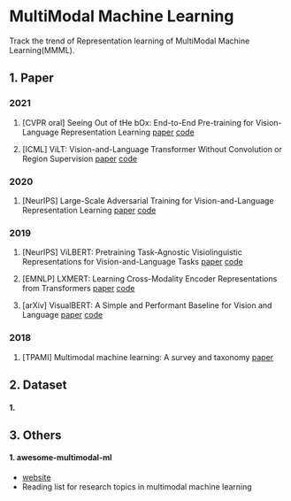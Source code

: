 # MultiModal Machine Learning
Track the trend of Representation learning of MultiModal Machine Learning(MMML).


## 1. Paper

### 2021
1. [CVPR oral] Seeing Out of tHe bOx: End-to-End Pre-training for Vision-Language Representation Learning [paper](https://arxiv.org/abs/2104.03135) [code](https://github.com/researchmm/soho)

2. [ICML] ViLT: Vision-and-Language Transformer Without Convolution or Region Supervision [paper](https://arxiv.org/abs/2102.03334) [code](https://github.com/dandelin/ViLT)


### 2020
1. [NeurIPS] Large-Scale Adversarial Training for Vision-and-Language Representation Learning [paper](https://arxiv.org/abs/2006.06195) [code](https://github.com/zhegan27/VILLA)


### 2019
1. [NeurIPS] ViLBERT: Pretraining Task-Agnostic Visiolinguistic Representations for Vision-and-Language Tasks [paper](https://arxiv.org/abs/1908.02265) [code](https://github.com/jiasenlu/vilbert_beta)

2. [EMNLP] LXMERT: Learning Cross-Modality Encoder Representations from Transformers [paper](https://arxiv.org/abs/1908.07490) [code](https://github.com/airsplay/lxmert)

3. [arXiv] VisualBERT: A Simple and Performant Baseline for Vision and Language [paper](https://arxiv.org/abs/1908.03557) [code](https://github.com/uclanlp/visualbert)


### 2018
1. [TPAMI] Multimodal machine learning: A survey and taxonomy [paper](https://arxiv.org/abs/1705.09406)


## 2. Dataset
#### 1.



## 3. Others
#### 1. awesome-multimodal-ml
* [website](https://github.com/pliang279/awesome-multimodal-ml)
* Reading list for research topics in multimodal machine learning
